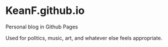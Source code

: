 # KeanF.github.io
Personal blog in Github Pages

Used for politics, music, art, and whatever else feels appropriate.
